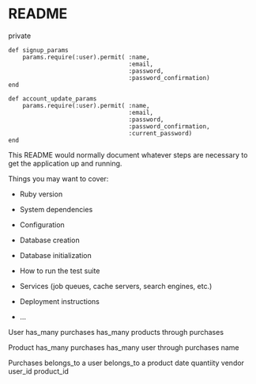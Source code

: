 # README

private

    def signup_params
        params.require(:user).permit( :name,
                                      :email,
                                      :password,
                                      :password_confirmation)
    end 

    def account_update_params
        params.require(:user).permit( :name,
                                      :email,
                                      :password,
                                      :password_confirmation,
                                      :current_password)
    end 

This README would normally document whatever steps are necessary to get the
application up and running.

Things you may want to cover:

* Ruby version

* System dependencies

* Configuration

* Database creation

* Database initialization

* How to run the test suite

* Services (job queues, cache servers, search engines, etc.)

* Deployment instructions

* ...

User 
has_many purchases
has_many products through purchases

Product
has_many purchases
has_many user through purchases
name

Purchases
belongs_to a user
belongs_to a product
date
quantiity
vendor
user_id
product_id

